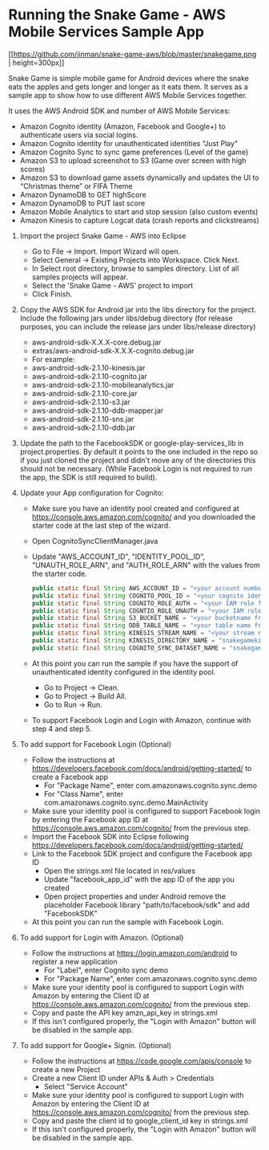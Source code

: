 Running the Snake Game - AWS Mobile Services Sample App
=======================================================

[[https://github.com/jinman/snake-game-aws/blob/master/snakegame.png | height=300px]]


Snake Game is simple mobile game for Android devices where the snake eats the apples and gets longer and longer as it eats them. It serves as a sample app to show how to use different AWS Mobile Services together. 

It uses the AWS Android SDK and number of AWS Mobile Services:

   * Amazon Cognito identity (Amazon, Facebook and Google+) to authenticate users via social logins.
   * Amazon Cognito identity for unauthenticated identities "Just Play"
   * Amazon Cognito Sync to sync game preferences (Level of the game)
   * Amazon S3 to upload screenshot to S3 (Game over screen with high scores)
   * Amazon S3 to download game assets dynamically and updates the UI to “Christmas theme” or FIFA Theme
   * Amazon DynamoDB to GET highScore
   * Amazon DynamoDB to PUT last score
   * Amazon Mobile Analytics to start and stop session (also custom events)
   * Amazon Kinesis to capture Logcat data (crash reports and clickstreams)

1. Import the project Snake Game - AWS into Eclipse
   * Go to File -> Import.  Import Wizard will open.
   * Select General -> Existing Projects into Workspace.  Click Next.
   * In Select root directory, browse to samples directory.  List of all samples projects will appear.
   * Select the 'Snake Game - AWS' project to import
   * Click Finish.

2. Copy the AWS SDK for Android jar into the libs directory for the project. Include the following jars under libs/debug directory (for release purposes, you can include the release jars under libs/release directory)
   * aws-android-sdk-X.X.X-core.debug.jar
   * extras/aws-android-sdk-X.X.X-cognito.debug.jar		
	+ For example:
	+ aws-android-sdk-2.1.10-kinesis.jar
	+ aws-android-sdk-2.1.10-cognito.jar		
	+ aws-android-sdk-2.1.10-mobileanalytics.jar
	+ aws-android-sdk-2.1.10-core.jar			
	+ aws-android-sdk-2.1.10-s3.jar
	+ aws-android-sdk-2.1.10-ddb-mapper.jar		
	+ aws-android-sdk-2.1.10-sns.jar
	+ aws-android-sdk-2.1.10-ddb.jar			

3. Update the path to the FacebookSDK or google-play-services_lib in project.properties. By default it points to the one included in the repo so if you just cloned the project and didn't move any of the directories this should not be necessary. (While Facebook Login is not required to run the app, the SDK is still required to build). 

4. Update your App configuration for Cognito:
   * Make sure you have an identity pool created and configured at https://console.aws.amazon.com/cognito/ and you downloaded the starter code at the last step of the wizard.
   * Open CognitoSyncClientManager.java
   * Update "AWS_ACCOUNT_ID", "IDENTITY_POOL_ID", "UNAUTH_ROLE_ARN", and "AUTH_ROLE_ARN" with the values from the starter code.

        ```java
        public static final String AWS_ACCOUNT_ID = "<your account number from AWS Management Console/MyAccount>";
        public static final String COGNITO_POOL_ID = "<your cognito identity pool id from AWS Management Console/Cognito>";
        public static final String COGNITO_ROLE_AUTH = "<your IAM role for auth from AWS Management Console/Cognito>";
        public static final String COGNTIO_ROLE_UNAUTH = "<your IAM role for unauth from AWS Management Console/Cognito>";
        public static final String S3_BUCKET_NAME = "<your bucketname from AWS Management Console/S3>";
        public static final String DDB_TABLE_NAME = "<your table name from AWS Management Console/DynamoDB";
        public static final String KINESIS_STREAM_NAME = "<your stream name from AWS Management Console/S3";
        public static final String KINESIS_DIRECTORY_NAME = "snakegamekinesisdirectory";
        public static final String COGNITO_SYNC_DATASET_NAME = "snakegamestate";    
        ```

   * At this point you can run the sample if you have the support of unauthenticated identity configured in the identity pool.
     + Go to Project ->  Clean.
     + Go to Project ->  Build All.
     + Go to Run -> Run.
   * To support Facebook Login and Login with Amazon, continue with step 4 and step 5.

5. To add support for Facebook Login (Optional)
   * Follow the instructions at https://developers.facebook.com/docs/android/getting-started/ to create a Facebook app
     + For "Package Name", enter com.amazonaws.cognito.sync.demo
     + For "Class Name", enter com.amazonaws.cognito.sync.demo.MainActivity
   * Make sure your identity pool is configured to support Facebook login by entering the Facebook app ID at https://console.aws.amazon.com/cognito/ from the previous step.
   * Import the Facebook SDK into Eclipse following https://developers.facebook.com/docs/android/getting-started/
   * Link to the Facebook SDK project and configure the Facebook app ID
     + Open the strings.xml file located in res/values
     + Update "facebook_app_id" with the app ID of the app you created
     + Open project properties and under Android remove the placeholder Facebook library "path/to/facebook/sdk" and add "FacebookSDK"
   * At this point you can run the sample with Facebook Login.

6. To add support for Login with Amazon. (Optional)
   * Follow the instructions at https://login.amazon.com/android to register a new application
     + For "Label", enter Cognito sync demo
     + For "Package Name", enter com.amazonaws.cognito.sync.demo
   * Make sure your identity pool is configured to support Login with Amazon by entering the Client ID at https://console.aws.amazon.com/cognito/ from the previous step.
   * Copy and paste the API key amzn_api_key in strings.xml
   * If this isn't configured properly, the "Login with Amazon" button will be disabled in the sample app.
    
7. To add support for Google+ Signin. (Optional)
   * Follow the instructions at https://code.google.com/apis/console to create a new Project
   * Create a new Client ID under APIs & Auth > Credentials
      + Select "Service Account"
   * Make sure your identity pool is configured to support Login with Amazon by entering the Client ID at https://console.aws.amazon.com/cognito/ from the previous step.
   * Copy and paste the client id to google_client_id key in strings.xml
   * If this isn't configured properly, the "Login with Amazon" button will be disabled in the sample app.
